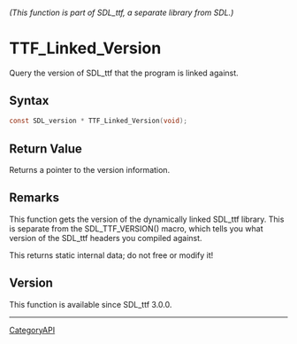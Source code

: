 ###### (This function is part of SDL_ttf, a separate library from SDL.)
# TTF_Linked_Version

Query the version of SDL_ttf that the program is linked against.

## Syntax

```c
const SDL_version * TTF_Linked_Version(void);

```

## Return Value

Returns a pointer to the version information.

## Remarks

This function gets the version of the dynamically linked SDL_ttf library.
This is separate from the SDL_TTF_VERSION() macro, which tells you what
version of the SDL_ttf headers you compiled against.

This returns static internal data; do not free or modify it!

## Version

This function is available since SDL_ttf 3.0.0.

----
[CategoryAPI](CategoryAPI.md)
